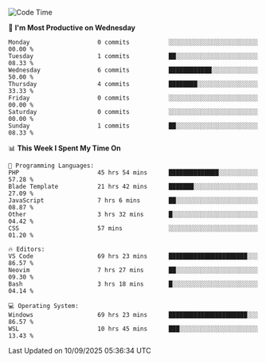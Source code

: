 <!--START_SECTION:waka-->
![Code Time](http://img.shields.io/badge/Code%20Time-5%2C798%20hrs%2029%20mins-blue)

📅 **I'm Most Productive on Wednesday** 

```text
Monday                   0 commits           ░░░░░░░░░░░░░░░░░░░░░░░░░   00.00 % 
Tuesday                  1 commits           ██░░░░░░░░░░░░░░░░░░░░░░░   08.33 % 
Wednesday                6 commits           ████████████░░░░░░░░░░░░░   50.00 % 
Thursday                 4 commits           ████████░░░░░░░░░░░░░░░░░   33.33 % 
Friday                   0 commits           ░░░░░░░░░░░░░░░░░░░░░░░░░   00.00 % 
Saturday                 0 commits           ░░░░░░░░░░░░░░░░░░░░░░░░░   00.00 % 
Sunday                   1 commits           ██░░░░░░░░░░░░░░░░░░░░░░░   08.33 % 
```


📊 **This Week I Spent My Time On** 

```text
💬 Programming Languages: 
PHP                      45 hrs 54 mins      ██████████████░░░░░░░░░░░   57.28 % 
Blade Template           21 hrs 42 mins      ███████░░░░░░░░░░░░░░░░░░   27.09 % 
JavaScript               7 hrs 6 mins        ██░░░░░░░░░░░░░░░░░░░░░░░   08.87 % 
Other                    3 hrs 32 mins       █░░░░░░░░░░░░░░░░░░░░░░░░   04.42 % 
CSS                      57 mins             ░░░░░░░░░░░░░░░░░░░░░░░░░   01.20 % 

🔥 Editors: 
VS Code                  69 hrs 23 mins      ██████████████████████░░░   86.57 % 
Neovim                   7 hrs 27 mins       ██░░░░░░░░░░░░░░░░░░░░░░░   09.30 % 
Bash                     3 hrs 18 mins       █░░░░░░░░░░░░░░░░░░░░░░░░   04.14 % 

💻 Operating System: 
Windows                  69 hrs 23 mins      ██████████████████████░░░   86.57 % 
WSL                      10 hrs 45 mins      ███░░░░░░░░░░░░░░░░░░░░░░   13.43 % 
```


 Last Updated on 10/09/2025 05:36:34 UTC
<!--END_SECTION:waka-->
